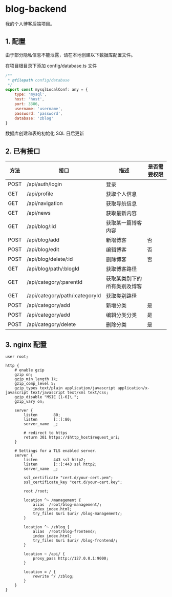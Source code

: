 # blog-backend
我的个人博客后端项目。

## 1. 配置
由于部分隐私信息不能泄露，请在本地创建以下数据库配置文件。

在项目根目录下添加 config/database.ts 文件
~~~javascript
/**
 * @filepath config/database
 */
export const mysqlLocalConf: any = {
    type: 'mysql',
    host: 'host',
    port: 3306,
    username: 'username',
    password: 'password',
    database: 'zblog'
}
~~~
数据库创建和表的初始化 SQL 日后更新

## 2. 已有接口

方法 | 接口 | 描述 | 是否需要权限
---- | ---- | ---- | ----
POST | /api/auth/login | 登录 | 
GET | /api/profile | 获取个人信息 |
GET | /api/navigation | 获取导航信息 |
GET | /api/news | 获取最新内容 | 
GET | /api/blog/:id | 获取某一篇博客内容 |
POST | /api/blog/add | 新增博客 | 否
POST | /api/blog/edit | 编辑博客 | 否
POST | /api/blog/delete/:id | 删除博客 | 否
GET | /api/blog/path/:blogId | 获取博客路径 |
GET | /api/category/:parentId  | 获取某类别下的所有类别及博客 | 
GET | /api/category/path/:categoryId | 获取类别路径 | 
POST | /api/category/add | 新增分类 | 是
POST | /api/category/add | 编辑分类分类 | 是
POST | /api/category/delete | 删除分类 | 是

## 3. nginx 配置

```
user root;

http {
    # enable gzip    
    gzip on;
    gzip_min_length 1k;
    gzip_comp_level 5;
    gzip_types text/plain application/javascript application/x-javascript text/javascript text/xml text/css;
    gzip_disable "MSIE [1-6]\.";
    gzip_vary on;

    server {
        listen       80;
        listen       [::]:80;
        server_name  _;
        
        # redirect to https
        return 301 https://$http_host$request_uri;
    }

    # Settings for a TLS enabled server.
    server {
        listen       443 ssl http2;
        listen       [::]:443 ssl http2;
        server_name  _;

        ssl_certificate "cert.d/your-cert.pem";
        ssl_certificate_key "cert.d/your-cert.key";
        
        root /root;
        
        location ^~ /management {
            alias  /root/blog-management/;
            index index.html;
            try_files $uri $uri/ /blog-management/;
        }
        
        location ^~ /zblog {
            alias  /root/blog-frontend/;
            index index.html;
            try_files $uri $uri/ /blog-frontend/;
        }

        location ~ /api/ {
            proxy_pass http://127.0.0.1:9000;
        }

        location = / {
            rewrite ^/ /zblog;
        }
    }
}
```
